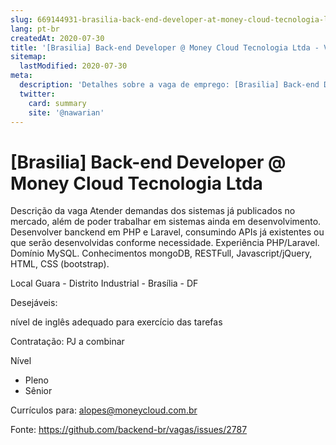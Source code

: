 ```yaml
---
slug: 669144931-brasilia-back-end-developer-at-money-cloud-tecnologia-ltda
lang: pt-br
createdAt: 2020-07-30
title: '[Brasilia] Back-end Developer @ Money Cloud Tecnologia Ltda - Vaga de Emprego'
sitemap:
  lastModified: 2020-07-30
meta:
  description: 'Detalhes sobre a vaga de emprego: [Brasilia] Back-end Developer @ Money Cloud Tecnologia Ltda'
  twitter:
    card: summary
    site: '@nawarian'
---
```


# [Brasilia] Back-end Developer @ Money Cloud Tecnologia Ltda

Descrição da vaga
Atender demandas dos sistemas já publicados no mercado, além de poder trabalhar em sistemas ainda em desenvolvimento. Desenvolver banckend em PHP e Laravel, consumindo APIs já existentes ou que serão desenvolvidas conforme necessidade. Experiência PHP/Laravel. Domínio MySQL. Conhecimentos mongoDB, RESTFull, Javascript/jQuery, HTML, CSS (bootstrap).

Local
Guara - Distrito Industrial - Brasília - DF

Desejáveis:

nível de inglês adequado para exercício das tarefas

Contratação:
PJ a combinar

 Nível
- Pleno
- Sênior

Currículos para: alopes@moneycloud.com.br




Fonte: https://github.com/backend-br/vagas/issues/2787
